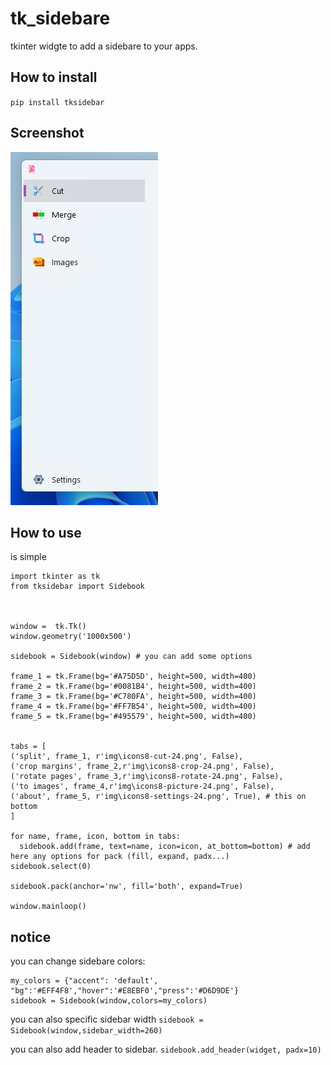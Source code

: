 # tk_sidebare
tkinter widgte to add a sidebare to your apps.

## How to install

`pip install tksidebar`


## Screenshot
![screenshot](https://github.com/youssefhoummad/tk_sidebare/blob/main/img/screenshot.jpg?raw=true)


## How to use
is simple

```
import tkinter as tk
from tksidebar import Sidebook



window =  tk.Tk()
window.geometry('1000x500')

sidebook = Sidebook(window) # you can add some options

frame_1 = tk.Frame(bg='#A75D5D', height=500, width=400)
frame_2 = tk.Frame(bg='#0081B4', height=500, width=400)
frame_3 = tk.Frame(bg='#C780FA', height=500, width=400)
frame_4 = tk.Frame(bg='#FF7B54', height=500, width=400)
frame_5 = tk.Frame(bg='#495579', height=500, width=400)


tabs = [
('split', frame_1, r'img\icons8-cut-24.png', False),
('crop margins', frame_2,r'img\icons8-crop-24.png', False),
('rotate pages', frame_3,r'img\icons8-rotate-24.png', False),
('to images', frame_4,r'img\icons8-picture-24.png', False),
('about', frame_5, r'img\icons8-settings-24.png', True), # this on bottom
]

for name, frame, icon, bottom in tabs:
  sidebook.add(frame, text=name, icon=icon, at_bottom=bottom) # add here any options for pack (fill, expand, padx...)
sidebook.select(0)

sidebook.pack(anchor='nw', fill='both', expand=True)

window.mainloop()
```


## notice
you can change sidebare colors:

```
my_colors = {"accent": 'default', "bg":'#EFF4F8',"hover":'#E8EBF0',"press":'#D6D9DE'}
sidebook = Sidebook(window,colors=my_colors)
```

you can also specific sidebar width
`sidebook = Sidebook(window,sidebar_width=260)`

you can also add header to sidebar.
`sidebook.add_header(widget, padx=10)`
